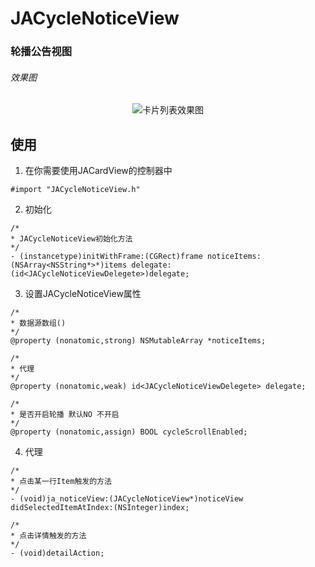# JACycleNoticeView
### 轮播公告视图

###### 效果图
<div align=center><img src="https://github.com/Plotac/JACycleNoticeView/blob/master/EffectPicture/卡片列表效果图.gif" alt="卡片列表效果图"/></div>

## 使用
1. 在你需要使用JACardView的控制器中
```objc
#import "JACycleNoticeView.h"
```
2. 初始化
```objc
/*
* JACycleNoticeView初始化方法
*/
- (instancetype)initWithFrame:(CGRect)frame noticeItems:(NSArray<NSString*>*)items delegate:(id<JACycleNoticeViewDelegete>)delegate;
```
3. 设置JACycleNoticeView属性
```objc
/*
* 数据源数组()
*/
@property (nonatomic,strong) NSMutableArray *noticeItems;

/*
* 代理
*/
@property (nonatomic,weak) id<JACycleNoticeViewDelegete> delegate;

/*
* 是否开启轮播 默认NO 不开启
*/
@property (nonatomic,assign) BOOL cycleScrollEnabled;
```

4. 代理
```objc
/*
* 点击某一行Item触发的方法
*/
- (void)ja_noticeView:(JACycleNoticeView*)noticeView didSelectedItemAtIndex:(NSInteger)index;

/*
* 点击详情触发的方法
*/
- (void)detailAction;
```
